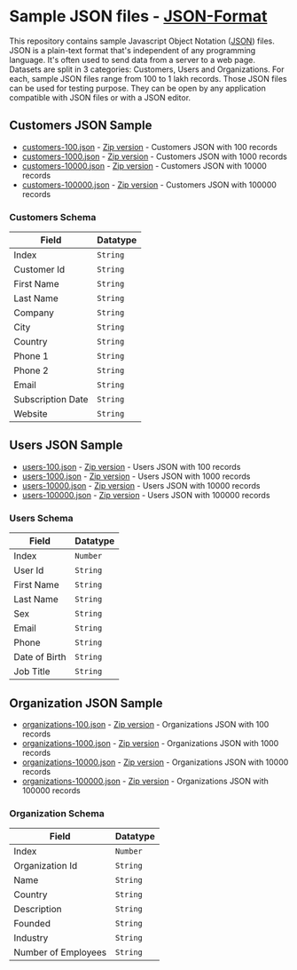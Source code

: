 # Sample JSON files - [JSON-Format](https://json-format.com)
This repository contains sample Javascript Object Notation ([JSON](https://blog.json-format.com/basics/what-is-json/)) files. JSON is a plain-text format that's independent of any programming language. It's often used to send data from a server to a web page. Datasets are split in 3 categories: Customers, Users and Organizations. For each, sample JSON files range from 100 to 1 lakh records. Those JSON files can be used for testing purpose. They can be open by any application compatible with JSON files or with a JSON editor.
## Customers JSON Sample
- [customers-100.json](https://blog.json-format.com/wp-content/uploads/2024/12/SampleJSON-Customers-100-Hundred-Records.json) - [Zip version](https://blog.json-format.com/wp-content/uploads/2024/12/SampleJSON-Customers-100-Hundred-Records.json.zip) - Customers JSON with 100 records
- [customers-1000.json](https://blog.json-format.com/wp-content/uploads/2024/11/SampleJSON-Customers-1000-Thousand-Records.json) - [Zip version](https://blog.json-format.com/wp-content/uploads/2024/11/SampleJSON-Customers-1000-Thousand-Records.json.zip) - Customers JSON with 1000 records
- [customers-10000.json](https://blog.json-format.com/wp-content/uploads/2024/12/SampleJSON-Customers-10000-TenThousand-Records.json) - [Zip version](https://blog.json-format.com/wp-content/uploads/2024/12/SampleJSON-Customers-10000-TenThousand-Records.json.zip) - Customers JSON with 10000 records
- [customers-100000.json](https://blog.json-format.com/wp-content/uploads/2024/11/SampleJSON-Customers-100000-HundredThousand-Records.json) - [Zip version](https://blog.json-format.com/wp-content/uploads/2024/11/SampleJSON-Customers-100000-HundredThousand-Records.json.zip) - Customers JSON with 100000 records
### Customers Schema
Field | Datatype
----- | -----
Index | `String`
Customer Id |	`String`
First Name | `String`
Last Name |	`String`
Company |	`String`
City | `String`
Country |	`String`
Phone 1 |	`String`
Phone 2 |	`String`
Email |	`String`
Subscription Date |	`String`
Website | `String`
## Users JSON Sample
- [users-100.json](https://blog.json-format.com/wp-content/uploads/2024/11/SampleJSON-People-100-Hundred-Records.json) - [Zip version](https://blog.json-format.com/wp-content/uploads/2024/11/SampleJSON-People-100-Hundred-Records.json.zip) - Users JSON with 100 records
- [users-1000.json](https://blog.json-format.com/wp-content/uploads/2024/12/SampleJSON-People-1000-Thousand-Records.json) - [Zip version](https://blog.json-format.com/wp-content/uploads/2024/11/SampleJSON-People-1000-Thousand-Records.json.zip) - Users JSON with 1000 records
- [users-10000.json](https://blog.json-format.com/wp-content/uploads/2024/11/SampleJSON-People-10000-TenThousand-Records.json) - [Zip version](https://blog.json-format.com/wp-content/uploads/2024/11/SampleJSON-People-10000-TenThousand-Records.json.zip) - Users JSON with 10000 records
- [users-100000.json](https://blog.json-format.com/wp-content/uploads/2024/11/SampleJSON-People-100000-HundredThousand-Records.json) - [Zip version](https://blog.json-format.com/wp-content/uploads/2024/11/SampleJSON-People-100000-HundredThousand-Records.json.zip) - Users JSON with 100000 records
### Users Schema
Field | Datatype
----- | -----
Index | `Number`
User Id |	`String`
First Name | `String`
Last Name |	`String`
Sex |	`String`
Email | `String`
Phone |	`String`
Date of Birth |	`String`
Job Title |	`String`
## Organization JSON Sample
- [organizations-100.json](https://blog.json-format.com/wp-content/uploads/2024/11/SampleJSON-Organization-100-Hundred-Records.json) - [Zip version](https://blog.json-format.com/wp-content/uploads/2024/11/SampleJSON-Organization-100-Hundred-Records.json.zip) - Organizations JSON with 100 records
- [organizations-1000.json](https://blog.json-format.com/wp-content/uploads/2024/11/SampleJSON-Organization-1000-Thousand-Records.json) - [Zip version](https://blog.json-format.com/wp-content/uploads/2024/11/SampleJSON-Organization-1000-Thousand-Records.json.zip) - Organizations JSON with 1000 records
- [organizations-10000.json](https://blog.json-format.com/wp-content/uploads/2024/11/SampleJSON-Organization-10000-TenThousand-Records.json) - [Zip version](https://blog.json-format.com/wp-content/uploads/2024/11/SampleJSON-Organization-10000-TenThousand-Records.json.zip) - Organizations JSON with 10000 records
- [organizations-100000.json](https://blog.json-format.com/wp-content/uploads/2024/11/SampleJSON-Organization-100000-HundredThousand-Records.json) - [Zip version](https://blog.json-format.com/wp-content/uploads/2024/11/SampleJSON-Organization-100000-HundredThousand-Records.json.zip) - Organizations JSON with 100000 records
### Organization Schema
Field | Datatype
----- | -----
Index | `Number`
Organization Id |	`String`
Name | `String`
Country |	`String`
Description |	`String`
Founded |	`String`
Industry |	`String`
Number of Employees |	`String`
